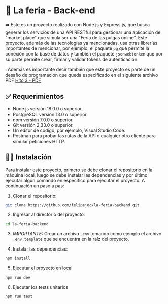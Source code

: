 # 🤝 La feria - Back-end

➡️ Este es un proyecto realizado con Node.js y Express.js, que busca generar los servicios de una API RESTful para gestionar
una aplicación de "market place" que simula ser una "Feria de las pulgas online". Este proyecto, además de las tecnologías
ya mencionadas, usa otras librerías importantes de mencionar, por ejemplo, el paquete ```pg``` que permite la conexión con la base de datos y también
el paquete ```jsonwebtonken``` que por su parte permite crear, firmar y validar tokens de autenticación.

ℹ️ Además es importante decir también que este proyecto es parte de un desafío de programación que queda especificado
en el siguiente archivo PDF [Hito 3 - PDF](01-hito-3-desarrollo-backend.pdf)

## ✅ Requerimientos
- Node.js versión 18.0.0 o superior.
- PostgreSQL versión 13.0 o superior.
- npm versión 7.0.0 o superior.
- Git versión 2.33.0 o superior.
- Un editor de código, por ejemplo, Visual Studio Code.
- Postman para probar las rutas de la API o cualquier otro cliente para simular peticiones HTTP.

## 👨‍💻 Instalación
Para instalar este proyecto, primero se debe clonar el repositorio en la máquina local, luego se debe instalar las dependencias y
por último ejecutar algún comando en específico para ejecutar el proyecto. A continuación un paso a pas:

1. Clonar el repositorio:
```bash
git clone https://github.com/felipejoq/la-feria-backend.git
```

2. Ingresar al directorio del proyecto:
```bash
cd la-feria-backend
```

3. _IMPORTANTE:_ Crear un archivo ```.env``` tomando como ejemplo el archivo ```.env.template``` que se encuentra en la raíz del proyecto.

4. Instalar las dependencias:
```bash
npm install
```

5. Ejecutar el proyecto en local
```bash
npm run dev
```

6. Ejecutar los tests unitarios
```bash
npm run test
```